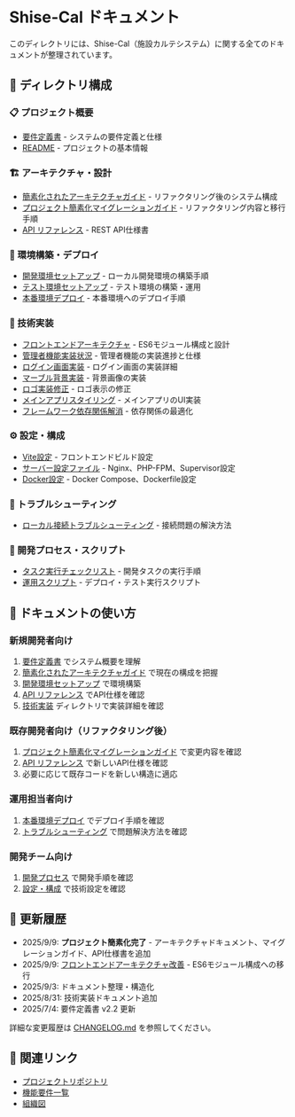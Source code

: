 # Shise-Cal ドキュメント

このディレクトリには、Shise-Cal（施設カルテシステム）に関する全てのドキュメントが整理されています。

## 📁 ディレクトリ構成

### 📋 プロジェクト概要
- [要件定義書](requirements/要件定義書（v2.2）.md) - システムの要件定義と仕様
- [README](../README.md) - プロジェクトの基本情報

### 🏗️ アーキテクチャ・設計
- [簡素化されたアーキテクチャガイド](architecture/SIMPLIFIED_ARCHITECTURE.md) - リファクタリング後のシステム構成
- [プロジェクト簡素化マイグレーションガイド](migration/PROJECT_SIMPLIFICATION_GUIDE.md) - リファクタリング内容と移行手順
- [API リファレンス](api/API_REFERENCE.md) - REST API仕様書

### 🚀 環境構築・デプロイ
- [開発環境セットアップ](setup/DEVELOPMENT.md) - ローカル開発環境の構築手順
- [テスト環境セットアップ](setup/TEST_ENVIRONMENT_SETUP.md) - テスト環境の構築・運用
- [本番環境デプロイ](deployment/PRODUCTION.md) - 本番環境へのデプロイ手順

### 🔧 技術実装
- [フロントエンドアーキテクチャ](implementation/FRONTEND_ARCHITECTURE.md) - ES6モジュール構成と設計
- [管理者機能実装状況](implementation/ADMIN_FUNCTIONALITY_STATUS.md) - 管理者機能の実装進捗と仕様
- [ログイン画面実装](implementation/LOGIN_SCREEN_IMPLEMENTATION.md) - ログイン画面の実装詳細
- [マーブル背景実装](implementation/MARBLE_BACKGROUND_IMPLEMENTATION.md) - 背景画像の実装
- [ロゴ実装修正](implementation/LOGO_IMPLEMENTATION_FIX.md) - ロゴ表示の修正
- [メインアプリスタイリング](implementation/MAIN_APP_STYLING_IMPLEMENTATION.md) - メインアプリのUI実装
- [フレームワーク依存関係解消](implementation/FRAMEWORK_DEPENDENCY_RESOLUTION.md) - 依存関係の最適化

### ⚙️ 設定・構成
- [Vite設定](configuration/VITE_CONFIGURATION.md) - フロントエンドビルド設定
- [サーバー設定ファイル](config/) - Nginx、PHP-FPM、Supervisor設定
- [Docker設定](docker/) - Docker Compose、Dockerfile設定

### 🔧 トラブルシューティング
- [ローカル接続トラブルシューティング](troubleshooting/LOCAL_CONNECTION_TROUBLESHOOTING.md) - 接続問題の解決方法

### 📝 開発プロセス・スクリプト
- [タスク実行チェックリスト](process/TASK_EXECUTION_CHECKLIST.md) - 開発タスクの実行手順
- [運用スクリプト](scripts/) - デプロイ・テスト実行スクリプト

## 🎯 ドキュメントの使い方

### 新規開発者向け
1. [要件定義書](requirements/要件定義書（v2.2）.md) でシステム概要を理解
2. [簡素化されたアーキテクチャガイド](architecture/SIMPLIFIED_ARCHITECTURE.md) で現在の構成を把握
3. [開発環境セットアップ](setup/DEVELOPMENT.md) で環境構築
4. [API リファレンス](api/API_REFERENCE.md) でAPI仕様を確認
5. [技術実装](implementation/) ディレクトリで実装詳細を確認

### 既存開発者向け（リファクタリング後）
1. [プロジェクト簡素化マイグレーションガイド](migration/PROJECT_SIMPLIFICATION_GUIDE.md) で変更内容を確認
2. [API リファレンス](api/API_REFERENCE.md) で新しいAPI仕様を確認
3. 必要に応じて既存コードを新しい構造に適応

### 運用担当者向け
1. [本番環境デプロイ](deployment/PRODUCTION.md) でデプロイ手順を確認
2. [トラブルシューティング](troubleshooting/) で問題解決方法を確認

### 開発チーム向け
1. [開発プロセス](process/) で開発手順を確認
2. [設定・構成](configuration/) で技術設定を確認

## 📅 更新履歴

- 2025/9/9: **プロジェクト簡素化完了** - アーキテクチャドキュメント、マイグレーションガイド、API仕様書を追加
- 2025/9/9: [フロントエンドアーキテクチャ改善](CHANGELOG.md#2025年9月9日---フロントエンドアーキテクチャ改善) - ES6モジュール構成への移行
- 2025/9/3: ドキュメント整理・構造化
- 2025/8/31: 技術実装ドキュメント追加
- 2025/7/4: 要件定義書 v2.2 更新

詳細な変更履歴は [CHANGELOG.md](CHANGELOG.md) を参照してください。

## 🔗 関連リンク

- [プロジェクトリポジトリ](https://github.com/your-repo/shisecal)
- [機能要件一覧](https://docs.google.com/spreadsheets/d/145Jp-tGGYXCY_t7SXxq8MjcaRrBF90x7xYYpLBJIhzc/edit)
- [組織図](https://docs.google.com/spreadsheets/d/1XCMsHDUCr5tywxzyJGJIpwuUL3yZ0f-Zh9_OlR9xImo/edit)